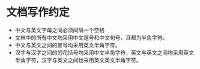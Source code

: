 # 文档写作约定

- 中文与英文字母之间必须间隔一个空格
- 文档中的所有中文均采用中文逗号和中文句号，且都为半角字符。
- 中文与英文之间的冒号均采用英文半角字符。
- 汉字与汉字之间的的花括号均采用中文半角字符，英文与英文之间均采用英文半角字符，汉字与英文之间也采用英文英文半角字符。